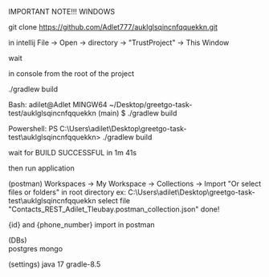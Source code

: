 IMPORTANT NOTE!!! WINDOWS 

git clone https://github.com/Adlet777/auklglsqincnfqquekkn.git

in intellij File -> Open -> directory -> "TrustProject" -> This Window

wait

in console from the root of the project

./gradlew build

Bash:
adilet@Adlet MINGW64 ~/Desktop/greetgo-task-test/auklglsqincnfqquekkn (main)
$ ./gradlew build

Powershell:
PS C:\Users\adilet\Desktop\greetgo-task-test\auklglsqincnfqquekkn> ./gradlew build

wait    for BUILD SUCCESSFUL in 1m 41s


then run application 

(postman) 
Workspaces -> My Workspace -> Collections -> Import 
"Or select files or folders" 
in root directory ex: C:\Users\adilet\Desktop\greetgo-task-test\auklglsqincnfqquekkn 
select file "Contacts_REST_Adilet_Tleubay.postman_collection.json"
done! 

{id} and {phone_number} 
import in postman 


(DBs)                        
postgres
mongo                      

(settings) 
java 17
gradle-8.5                      